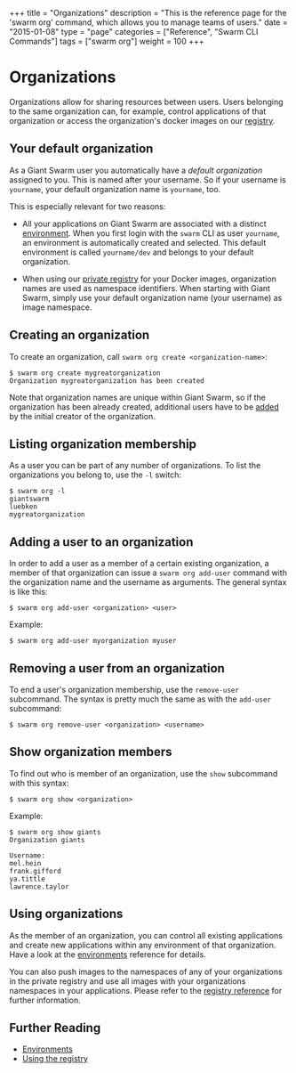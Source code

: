 +++
title = "Organizations"
description = "This is the reference page for the 'swarm org' command, which allows you to manage teams of users."
date = "2015-01-08"
type = "page"
categories = ["Reference", "Swarm CLI Commands"]
tags = ["swarm org"]
weight = 100
+++

# Organizations

Organizations allow for sharing resources between users. Users belonging to the same organization can, for example, control applications of that organization or access the organization's docker images on our [registry](../registry/).

## Your default organization

As a Giant Swarm user you automatically have a _default organization_ assigned to you. This is named after your username. So if your username is `yourname`, your default organization name is `yourname`, too.

This is especially relevant for two reasons:

* All your applications on Giant Swarm are associated with a distinct [environment](../env/). When you first login with the `swarm` CLI as user `yourname`, an environment is automatically created and selected. This default environment is called `yourname/dev` and belongs to your default organization.

* When using our [private registry](../registry/) for your Docker images, organization names are used as namespace identifiers. When starting with Giant Swarm, simply use your default organization name (your username) as image namespace.

## Creating an organization

To create an organization, call `swarm org create <organization-name>`:

```nohighlight
$ swarm org create mygreatorganization
Organization mygreatorganization has been created
```

Note that organization names are unique within Giant Swarm, so if the organization has been already created, additional users have to be [added](#adding-a-user-to-an-organization) by the initial creator of the organization.

## Listing organization membership

As a user you can be part of any number of organizations. To list the organizations you belong to, use the `-l` switch:

```nohighlight
$ swarm org -l
giantswarm
luebken
mygreatorganization
```

## Adding a user to an organization

In order to add a user as a member of a certain existing organization, a member of that organization can issue a `swarm org add-user` command with the organization name and the username as arguments. The general syntax is like this:

```nohighlight
$ swarm org add-user <organization> <user>
```

Example:

```nohighlight
$ swarm org add-user myorganization myuser
```

## Removing a user from an organization

To end a user's organization membership, use the `remove-user` subcommand. The syntax is pretty much the same as with the `add-user` subcommand:

```nohighlight
$ swarm org remove-user <organization> <username>
```

## Show organization members

To find out who is member of an organization, use the `show` subcommand with this syntax:

```nohighlight
$ swarm org show <organization>
```

Example:

```nohighlight
$ swarm org show giants
Organization giants

Username:
mel.hein
frank.gifford
ya.tittle
lawrence.taylor
```

<!-- TODO: Deleting an organization (cannot yet explain this well) -->

## Using organizations

As the member of an organization, you can control all existing applications and create new applications within any environment of that organization. Have a look at the [environments](../env/) reference for details.

You can also push images to the namespaces of any of your organizations in the private registry and use all images with your organizations namespaces in your applications. Please refer to the [registry reference](../registry/) for further information.

## Further Reading

* [Environments](../env/)
* [Using the registry](../registry/)
